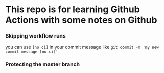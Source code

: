 # This repo is for learning Github Actions with some notes on Github

### Skipping workflow runs
you can use `[no ci]` in your commit message like `git commit -m 'my new commit message [no ci]'`

### Protecting the master branch



